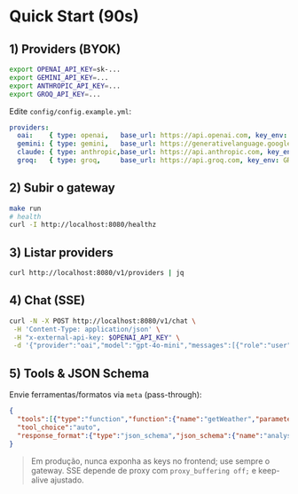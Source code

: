 # Quick Start (90s)

## 1) Providers (BYOK)

```bash
export OPENAI_API_KEY=sk-...
export GEMINI_API_KEY=...
export ANTHROPIC_API_KEY=...
export GROQ_API_KEY=...
```

Edite `config/config.example.yml`:

```yaml
providers:
  oai:    { type: openai,   base_url: https://api.openai.com, key_env: OPENAI_API_KEY,    default_model: gpt-4o-mini }
  gemini: { type: gemini,   base_url: https://generativelanguage.googleapis.com, key_env: GEMINI_API_KEY, default_model: gemini-2.5-flash }
  claude: { type: anthropic,base_url: https://api.anthropic.com, key_env: ANTHROPIC_API_KEY, default_model: claude-3-5-sonnet-latest }
  groq:   { type: groq,     base_url: https://api.groq.com, key_env: GROQ_API_KEY, default_model: llama-3.1-70b-versatile }
```

## 2) Subir o gateway

```bash
make run
# health
curl -I http://localhost:8080/healthz
```

## 3) Listar providers

```bash
curl http://localhost:8080/v1/providers | jq
```

## 4) Chat (SSE)

```bash
curl -N -X POST http://localhost:8080/v1/chat \
 -H 'Content-Type: application/json' \
 -H "x-external-api-key: $OPENAI_API_KEY" \
 -d '{"provider":"oai","model":"gpt-4o-mini","messages":[{"role":"user","content":"hello"}],"stream":true}'
```

## 5) Tools & JSON Schema

Envie ferramentas/formatos via `meta` (pass-through):

```json
{
  "tools":[{"type":"function","function":{"name":"getWeather","parameters":{"type":"object","properties":{"city":{"type":"string"}},"required":["city"]}}}],
  "tool_choice":"auto",
  "response_format":{"type":"json_schema","json_schema":{"name":"analysis","schema":{"type":"object","properties":{"summary":{"type":"string"}},"required":["summary"]}}}
}
```

> Em produção, nunca exponha as keys no frontend; use sempre o gateway. SSE depende de proxy com `proxy_buffering off;` e keep-alive ajustado.

